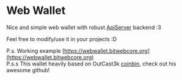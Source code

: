 #  Web Wallet
Nice and simple web wallet with robust [ApiServer](https://github.com/bitweb-project/api-server) backend :3

Feel free to modify/use it in your projects :D

P.s. Working example [https://webwallet.bitwebcore.org](https://webwallet.bitwebcore.org)  
P.s.s This wallet heavily based on OutCast3k [coinbin](http://github.com/OutCast3k/coinbin), check out his awesome github!
